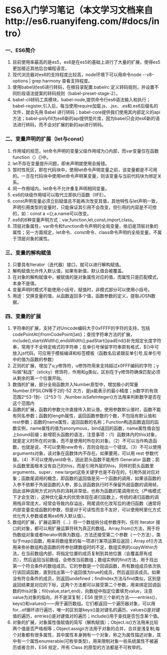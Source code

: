 # ES6入门学习笔记（本文学习文档来自http://es6.ruanyifeng.com/#docs/intro）

### 一、ES6简介
1. 目前使用率最高的是es5，es6是在es5的基础上进行了大量的扩展，使得es5更加接近其他后台编程语言。
2. 现代浏览器对es6的支持程度比较高，node环境下可以用命令node --v8-options | grep harmony 查看支持程度。
3. 使用babel对es6进行转码，在根目录配置.babelrc 定义转码规则，并设置不同阶段语法提案的转码规则（babel-preset-stage-2）。
4. babel-cli转码工具模块，babel-node,提供命令行es6语法输入和执行；babel-register,引入后，每当使用require加载.js、.jsx、.es和.es6后缀名的文件，就会先用 Babel 进行转码；babel-core提供我们使用其内部定义的api方法；babel-polyfill为es6新的api提供垫片库，因为babel只会对es6新的语法进行转码，而不会对扩展的新的api进行转码。

### 二、变量声明的扩展（let与const）
1. 作用域的规范，let命令声明的变量父级作用域为{}内部，而var变量仅在函数function（）{}中。
2. let不存在变量提升问题，即未声明就使用会报错。
3. 暂时性死区，即在代码块中，使用let命令声明变量之前，该变量都是不可用的。一旦在代码块中使用let命令声明某变量，则该变量与当前代码块为绑定关系。
4. 同一作用域内，let命令不允许重复声明相同变量。
5. es6的块级作用域可以取代立即执行函数（IIFE）。
6. const声明变量必须立刻赋值且不能再次改变其值，其他特性与let声明一致，声明引用类型的变量时，只能保证其引用不会改变，但引用的内容是不可控的，如：const a ={};a.name可以改变。
7. es6的6种变量声明方式：var,function,let,const,import,class。
8. 顶层对象属性，var命令和function命令声明的全局变量，依旧是顶层对象的属性；另一方面规定，let命令、const命令、class命令声明的全局变量，不属于顶层对象的属性。
### 三、变量的解构赋值
1. 只要具有Iterator（迭代器）接口，就可以进行解构赋值。
2. 解构赋值允许传入默认值，如果有新值，默认值会被覆盖。
3. 在对象的解构赋值中，被赋值的是对象属性对应的值，而属性只是匹配模式，本身不是值。
4. 变量声明时模式不能使用小括号，赋值时，非模式部分可以使用小括号。
5. 用途：交换变量的值，从函数返回多个值，函数参数的定义，提取JOSN数据，
### 四、变量的扩展
1. 字符串的扩展，支持了对Unicode编码大于0xFFFF的字符的支持，包括codePointAt()fromCodePoint()at()；查找字符串方法的扩展，include(),startsWidth(),endsWidth();padStart()padEnd()补充规定长度字符串，常用于不全特定格式的字符串；反单引号保留字符串原有格式，${}中可放入js代码，可应用于模板编译和标签模板（函数名后紧跟反单引号,反单引号中的值为函数的参数）
2. 正则的扩展，增加了u,y修饰符，u修饰符用来支持超过x0FFF编码的字符；y叫做“粘连”（sticky）修饰符，作用和g类似，区别在于y修饰符确保匹配必须从剩余的第一个位置开始。
3. 数值的扩展，部分全局函数并入Number原型中，增加极小的常量Number.EPSILON等于2的-52 次方，是js能表示的最小精度；js数字的有效范围2^53-1到-（2^53-1）,Number.isSafeInteger()方法用来判断数字是否在这个范围内
4. 函数的扩展，函数的参数允许直接传入默认值，使用参数默认值时，函数不能有同名参数；函数的length属性，返回函数参数的个数，不包括有默认值和rest参数；函数的name属性，返回函数的名称；Function构造函数返回的函数实例，name属性的值为anonymous，bind返回的函数，name属性值会加上bound前缀；新增箭头函数的语法，注意事项：（1）函数体内的this对象，就是定义时所在的对象，而不是使用时所在的对象。（2）不可以当作构造函数，也就是说，不可以使用new命令，否则会抛出一个错误。（3）不可以使用arguments对象，该对象在函数体内不存在。如果要用，可以用 rest 参数代替。（4）不可以使用yield命令，因此箭头函数不能用作 Generator 函数；箭头函数里面根本没有自己的this，而是引用外层的this，同样的箭头函数里arguments、super、new.target这些关键字也是不存在的，引用外层对应对象；函数尾调用的概念，即函数的返回值是另一个函数的调用，如果该函数的入参不依赖于外层函数的入参，那么该函数执行时不保留外层函数的调用帧，因此该种调用方式对内存的消耗非常低，也称为函数的尾调用优化（严格模式下才会生效），这种优化最大的优势体现在递归函数上，传统的递归函数的调用栈非常庞大，经常会导致内存溢出，用尾调优化改写后的递归函数（通常将内部变量变成函数的参数，但是对于可读性而言不友好，可以使用柯里化方式优化传入参数或者用es6传入默认值）。
5. 数组的扩展，扩展运算符（...）将一个数组拆分成参数序列，任何 Iterator 接口的对象，都可以用扩展运算符转为真正的数组。Array.from()方法，用于将伪数组对象或者Iterator转换为数组，方法还接受第二个参数（一个方法），类似于map()函数，用来将数组里的每一项进行某项运算后返回；Array.of()方法用来弥补数组构造函数的传参创建数组时的不足，数组实例的copyWithin方法，在当前数组内部，将指定位置的成员复制到其他位置（会覆盖原有成员），然后返回当前数组，会修改当前数组；数组实例的find方法，用于找出第一个符合条件的数组成员。它的参数是一个回调函数，所有数组成员依次执行该回调函数，直到找出第一个返回值为true的成员，然后返回该成员。如果没有符合条件的成员，则返回undefined；findIndex方法与find类似，区别是返回结果是对应的下标，这两个方法都可以接受第二个参数，用来绑定回调函数的this对象；fill(value,start,end)，向数组中指定位置填充value，注意value为对象的指向，并不是深复制；ES6 提供三个新的方法——entries()，keys()和values()——用于遍历数组。它们都返回一个遍历器对象，可以用for...of循环进行遍历，唯一的区别是keys()是对键名的遍历、values()是对键值的遍历，entries()是对键值对的遍历；include()用于查找是否包含某个值。
6. 对象的扩展，对象属性值赋值的简写（解构赋值）；Object.is()方法用来比较两个值是否严格相等；Object.assign方法用于对象的合并，合并是浅复制;每个对象都有很多属性，其中属性本身拥有一个对象，称之为属性描述对象，其中有一个属性enumerable(可枚举类型)，用来限制对象一些系统属性不被遍历或者合并，ES6 规定，所有 Class 的原型的方法都是不可枚举的。
